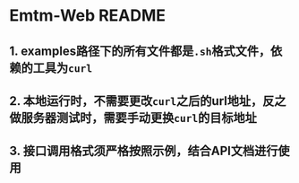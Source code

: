 # Emtm-Web README

## 1. examples路径下的所有文件都是`.sh`格式文件，依赖的工具为`curl`

## 2. 本地运行时，不需要更改`curl`之后的url地址，反之做服务器测试时，需要手动更换`curl`的目标地址

## 3. 接口调用格式须严格按照示例，结合API文档进行使用
